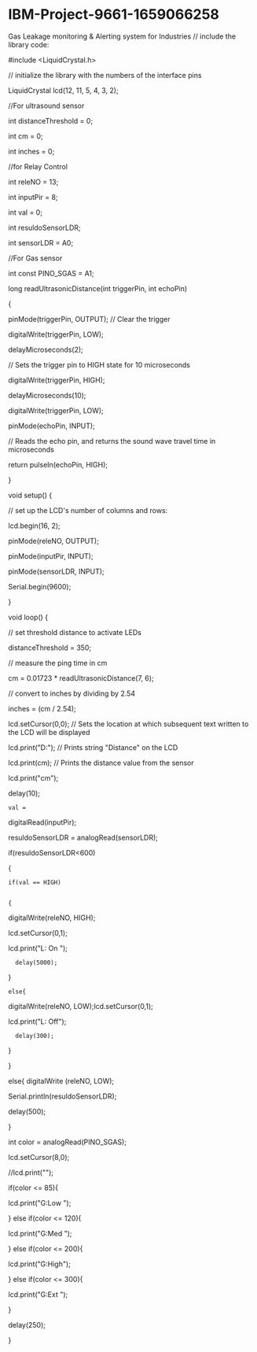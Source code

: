 # IBM-Project-9661-1659066258
Gas Leakage monitoring &amp; Alerting system for Industries
// include the library code:


#include <LiquidCrystal.h>


 


// initialize the library with the numbers of the interface
pins


LiquidCrystal lcd(12, 11, 5, 4, 3, 2);


 


//For ultrasound sensor


int distanceThreshold = 0;


int cm = 0;


int inches = 0;


 


//for Relay Control


int releNO = 13;


int inputPir = 8;


int val = 0;


int resuldoSensorLDR;


int sensorLDR = A0;


 


//For Gas sensor


int const PINO_SGAS = A1;


 


 


long readUltrasonicDistance(int triggerPin, int echoPin)


{


  pinMode(triggerPin,
OUTPUT);  // Clear the trigger


 
digitalWrite(triggerPin, LOW);


 
delayMicroseconds(2);


  // Sets the trigger
pin to HIGH state for 10 microseconds


 
digitalWrite(triggerPin, HIGH);


 
delayMicroseconds(10);


 
digitalWrite(triggerPin, LOW);


  pinMode(echoPin,
INPUT);


  // Reads the echo
pin, and returns the sound wave travel time in microseconds


  return
pulseIn(echoPin, HIGH);


}


 


void setup() {


  // set up the LCD's
number of columns and rows:


  lcd.begin(16, 2);


  


  pinMode(releNO,
OUTPUT);


  pinMode(inputPir,
INPUT);


  pinMode(sensorLDR,
INPUT);


  Serial.begin(9600);


}


 


void loop() {


  // set threshold
distance to activate LEDs


  distanceThreshold =
350;


  // measure the ping
time in cm


  cm = 0.01723 *
readUltrasonicDistance(7, 6);


  // convert to inches
by dividing by 2.54


  inches = (cm /
2.54);


  


   
lcd.setCursor(0,0); // Sets the location at which subsequent text
written to the LCD will be displayed


 
lcd.print("D:"); // Prints string "Distance" on the
LCD


  lcd.print(cm); //
Prints the distance value from the sensor


 
lcd.print("cm");


  delay(10);


  


    val =
digitalRead(inputPir);


  resuldoSensorLDR =
analogRead(sensorLDR);


 
if(resuldoSensorLDR<600)


  {


    if(val == HIGH)


    {


     
digitalWrite(releNO, HIGH);


     
lcd.setCursor(0,1);


  lcd.print("L:
On ");


      delay(5000);


  }


    else{


     
digitalWrite(releNO, LOW);lcd.setCursor(0,1);


  lcd.print("L:
Off");


      delay(300);


  }


}


  else{ digitalWrite
(releNO, LOW);


 
Serial.println(resuldoSensorLDR);


  delay(500);


  }


  


  int color =
analogRead(PINO_SGAS);


  


  lcd.setCursor(8,0);


 
//lcd.print("");


  if(color <= 85){


   
lcd.print("G:Low ");


  } else if(color
<= 120){


   
lcd.print("G:Med ");


  } else if(color
<= 200){


   
lcd.print("G:High");


  } else if(color
<= 300){


   
lcd.print("G:Ext ");


  }


  


  delay(250);


}

